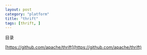 ```yaml
---
layout: post
category: "platform"
title: "thrift"
tags: [thrift, ]
---
```


目录

<!-- TOC -->


<!-- /TOC -->

[https://github.com/apache/thrift](https://github.com/apache/thrift)
